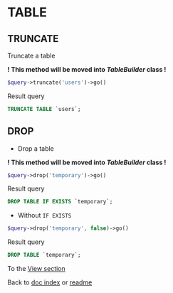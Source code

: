 # TABLE
## TRUNCATE
Truncate a table

**! This method will be moved into _TableBuilder_ class !**
```php
$query->truncate('users')->go()
```
Result query
```sql
TRUNCATE TABLE `users`;
```
## DROP
- Drop a table

**! This method will be moved into _TableBuilder_ class !**
```php
$query->drop('temporary')->go()
```
Result query
```sql
DROP TABLE IF EXISTS `temporary`;
```
- Without `IF EXISTS`
```php
$query->drop('temporary', false)->go()
```
Result query
```sql
DROP TABLE `temporary`;
```

To the [View section](View.md)

Back to [doc index](index.md) or [readme](../README.md)
